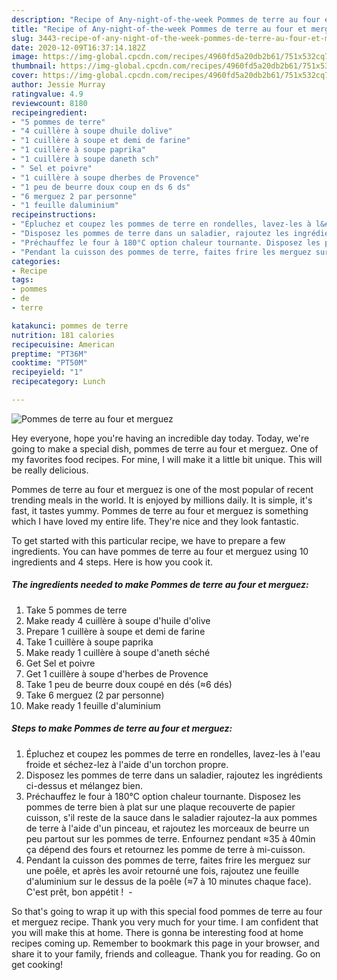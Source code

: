 ```yaml
---
description: "Recipe of Any-night-of-the-week Pommes de terre au four et merguez"
title: "Recipe of Any-night-of-the-week Pommes de terre au four et merguez"
slug: 3443-recipe-of-any-night-of-the-week-pommes-de-terre-au-four-et-merguez
date: 2020-12-09T16:37:14.182Z
image: https://img-global.cpcdn.com/recipes/4960fd5a20db2b61/751x532cq70/pommes-de-terre-au-four-et-merguez-photo-principale-de-la-recette.jpg
thumbnail: https://img-global.cpcdn.com/recipes/4960fd5a20db2b61/751x532cq70/pommes-de-terre-au-four-et-merguez-photo-principale-de-la-recette.jpg
cover: https://img-global.cpcdn.com/recipes/4960fd5a20db2b61/751x532cq70/pommes-de-terre-au-four-et-merguez-photo-principale-de-la-recette.jpg
author: Jessie Murray
ratingvalue: 4.9
reviewcount: 8180
recipeingredient:
- "5 pommes de terre"
- "4 cuillère à soupe dhuile dolive"
- "1 cuillère à soupe et demi de farine"
- "1 cuillère à soupe paprika"
- "1 cuillère à soupe daneth sch"
- " Sel et poivre"
- "1 cuillère à soupe dherbes de Provence"
- "1 peu de beurre doux coup en ds 6 ds"
- "6 merguez 2 par personne"
- "1 feuille daluminium"
recipeinstructions:
- "Épluchez et coupez les pommes de terre en rondelles, lavez-les à l&#39;eau froide et séchez-lez à l&#39;aide d&#39;un torchon propre. ⁣"
- "Disposez les pommes de terre dans un saladier, rajoutez les ingrédients ci-dessus et mélangez bien. ⁣"
- "Préchauffez le four à 180°C option chaleur tournante. Disposez les pommes de terre bien à plat sur une plaque recouverte de papier cuisson, s&#39;il reste de la sauce dans le saladier rajoutez-la aux pommes de terre à l&#39;aide d&#39;un pinceau, et rajoutez les morceaux de beurre un peu partout sur les pommes de terre. Enfournez pendant ≈35 à 40min ça dépend des fours et retournez les pomme de terre à mi-cuisson."
- "Pendant la cuisson des pommes de terre, faites frire les merguez sur une poêle, et après les avoir retourné une fois, rajoutez une feuille d&#39;aluminium sur le dessus de la poêle (≈7 à 10 minutes chaque face). C&#39;est prêt, bon appétit ! ⁣ ⁣"
categories:
- Recipe
tags:
- pommes
- de
- terre

katakunci: pommes de terre 
nutrition: 181 calories
recipecuisine: American
preptime: "PT36M"
cooktime: "PT50M"
recipeyield: "1"
recipecategory: Lunch

---
```



![Pommes de terre au four et merguez](https://img-global.cpcdn.com/recipes/4960fd5a20db2b61/751x532cq70/pommes-de-terre-au-four-et-merguez-photo-principale-de-la-recette.jpg)

Hey everyone, hope you're having an incredible day today. Today, we're going to make a special dish, pommes de terre au four et merguez. One of my favorites food recipes. For mine, I will make it a little bit unique. This will be really delicious.

Pommes de terre au four et merguez is one of the most popular of recent trending meals in the world. It is enjoyed by millions daily. It is simple, it's fast, it tastes yummy. Pommes de terre au four et merguez is something which I have loved my entire life. They're nice and they look fantastic.




To get started with this particular recipe, we have to prepare a few ingredients. You can have pommes de terre au four et merguez using 10 ingredients and 4 steps. Here is how you cook it.

<!--inarticleads1-->

##### The ingredients needed to make Pommes de terre au four et merguez:

1. Take 5 pommes de terre
1. Make ready 4 cuillère à soupe d&#39;huile d&#39;olive
1. Prepare 1 cuillère à soupe et demi de farine
1. Take 1 cuillère à soupe paprika
1. Make ready 1 cuillère à soupe d&#39;aneth séché
1. Get  Sel et poivre
1. Get 1 cuillère à soupe d&#39;herbes de Provence
1. Take 1 peu de beurre doux coupé en dés (≈6 dés)
1. Take 6 merguez (2 par personne)
1. Make ready 1 feuille d&#39;aluminium




<!--inarticleads2-->

##### Steps to make Pommes de terre au four et merguez:

1. Épluchez et coupez les pommes de terre en rondelles, lavez-les à l&#39;eau froide et séchez-lez à l&#39;aide d&#39;un torchon propre. ⁣
1. Disposez les pommes de terre dans un saladier, rajoutez les ingrédients ci-dessus et mélangez bien. ⁣
1. Préchauffez le four à 180°C option chaleur tournante. Disposez les pommes de terre bien à plat sur une plaque recouverte de papier cuisson, s&#39;il reste de la sauce dans le saladier rajoutez-la aux pommes de terre à l&#39;aide d&#39;un pinceau, et rajoutez les morceaux de beurre un peu partout sur les pommes de terre. Enfournez pendant ≈35 à 40min ça dépend des fours et retournez les pomme de terre à mi-cuisson.
1. Pendant la cuisson des pommes de terre, faites frire les merguez sur une poêle, et après les avoir retourné une fois, rajoutez une feuille d&#39;aluminium sur le dessus de la poêle (≈7 à 10 minutes chaque face). C&#39;est prêt, bon appétit ! ⁣ - ⁣




So that's going to wrap it up with this special food pommes de terre au four et merguez recipe. Thank you very much for your time. I am confident that you will make this at home. There is gonna be interesting food at home recipes coming up. Remember to bookmark this page in your browser, and share it to your family, friends and colleague. Thank you for reading. Go on get cooking!
